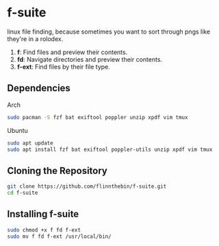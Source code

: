# f-suite

linux file finding, because sometimes you want to sort through pngs like they're in a rolodex.

1. **f**: Find files and preview their contents.
2. **fd**: Navigate directories and preview their contents.
3. **f-ext**: Find files by their file type.

## Dependencies

Arch

```sh
sudo pacman -S fzf bat exiftool poppler unzip xpdf vim tmux
```

Ubuntu

```sh
sudo apt update
sudo apt install fzf bat exiftool poppler-utils unzip xpdf vim tmux
```

## Cloning the Repository

```sh
git clone https://github.com/flinnthebin/f-suite.git
cd f-suite
```

## Installing f-suite

```sh
sudo chmod +x f fd f-ext
sudo mv f fd f-ext /usr/local/bin/
```
